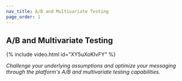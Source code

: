 ```yaml
---
nav_title: A/B and Multivariate Testing
page_order: 1
---
```


## A/B and Multivariate Testing

{% include video.html id="XY5uXoKIvFY" %}

_Challenge your underlying assumptions and optimize your messaging through the platform's A/B and multivariate testing capabilities._
